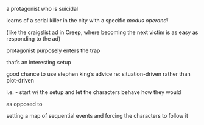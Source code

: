 a protagonist who is suicidal

learns of a serial killer in the city with a specific _modus operandi_

(like the craigslist ad in Creep, where becoming the next victim is as easy as responding to the ad)

protagonist purposely enters the trap

  

that’s an interesting setup

good chance to use stephen king’s advice re: situation-driven rather than plot-driven

i.e. - start w/ the setup and let the characters behave how they would

as opposed to

setting a map of sequential events and forcing the characters to follow it